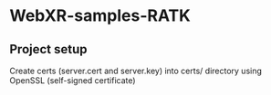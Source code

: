 # WebXR-samples-RATK

## Project setup
Create certs (server.cert and server.key) into certs/ directory using OpenSSL (self-signed certificate)